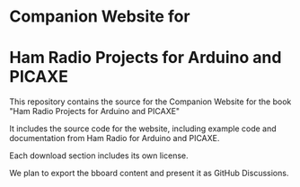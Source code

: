 # Companion Website for
# Ham Radio Projects for Arduino and PICAXE

This repository contains the source for the Companion Website for
the book "Ham Radio Projects for Arduino and PICAXE"

It includes the source code for the website, including 
example code and documentation from Ham Radio for Arduino and PICAXE.

Each download section includes its own license.

We plan to export the bboard content and present it as GitHub Discussions.
